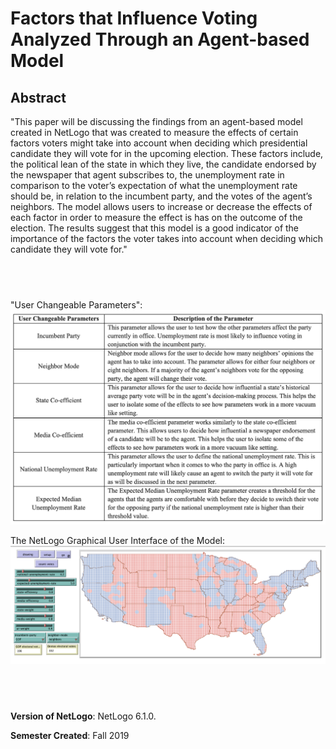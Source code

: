 # Factors that Influence Voting Analyzed Through an Agent-based Model

## Abstract
"This paper will be discussing the findings from an agent-based model created in NetLogo that was created to measure the effects of certain factors voters might take into account when deciding which presidential candidate they will vote for in the upcoming election. These factors include, the political lean of the state in which they live, the candidate endorsed by the newspaper that agent subscribes to, the unemployment rate in comparison to the voter’s expectation of what the unemployment rate should be, in relation to the incumbent party, and the votes of the agent’s neighbors. The model allows users to increase or decrease the effects of each factor in order to measure the effect is has on the outcome of the election. The results suggest that this model is a good indicator of the importance of the factors the voter takes into account when deciding which candidate they will vote for."

## &nbsp;

"User Changeable Parameters":
![User Changeable Parameters](ChangeableParameters.png)

The NetLogo Graphical User Interface of the Model: 
![The NetLogo Graphical User Interface](GUI.png)

## &nbsp;

**Version of NetLogo**: NetLogo 6.1.0.

**Semester Created**: Fall 2019

